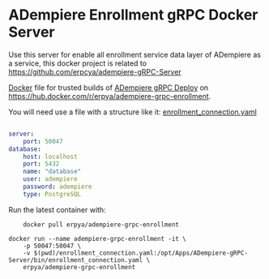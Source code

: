 ADempiere Enrollment gRPC Docker Server
=====================
Use this server for enable all enrollment service data layer of ADempiere as a service, this docker project is related to https://github.com/erpcya/adempiere-gRPC-Server

[Docker](https://www.docker.io/) file for trusted builds of [ADempiere gRPC Deploy](http://erpya.com/) on https://hub.docker.com/r/erpya/adempiere-grpc-enrollment.

You will need use a file with a structure like it: [enrollment_connection.yaml](enrollment_connection.yaml)
```yaml

server:
    port: 50047
database:
    host: localhost
    port: 5432
    name: "database"
    user: adempiere
    password: adempiere
    type: PostgreSQL
```

Run the latest container with:
```shell
    docker pull erpya/adempiere-grpc-enrollment
```

```shell
docker run --name adempiere-grpc-enrollment -it \
	-p 50047:50047 \
	-v $(pwd)/enrollment_connection.yaml:/opt/Apps/ADempiere-gRPC-Server/bin/enrollment_connection.yaml \
	erpya/adempiere-grpc-enrollment
```
